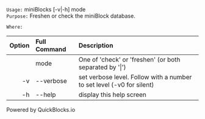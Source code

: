 
`Usage:`    miniBlocks [-v|-h] mode  
`Purpose:`  Freshen or check the miniBlock database.
             
`Where:`  

| Option | Full Command | Description |
| -------: | :------- | :------- |
|  | mode | One of 'check' or 'freshen' (or both separated by '&#124;') |
| -v | --verbose | set verbose level. Follow with a number to set level (-v0 for silent) |
| -h | --help | display this help screen |

  Powered by QuickBlocks.io


